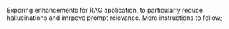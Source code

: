 Exporing enhancements for RAG application, to particularly reduce hallucinations and imrpove prompt relevance.
More instructions to follow;
